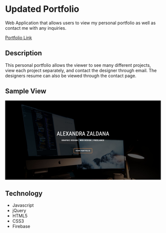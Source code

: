 # Updated Portfolio

Web Application that allows users to view my personal portfolio as well as contact me with any inquiries.

[Portfolio Link](https://azaldana.github.io/Updated-Portfolio/ "Portfolio Link")

## Description

This personal portfolio allows the viewer to see many different projects, view each project separately, and contact the designer through email. The designers resume can also be viewed through the contact page. 
 

## Sample View

![Portfolio Screenshot](/assets/images/screenshot.jpg/)

## Technology

+ Javascript
+ jQuery
+ HTML5
+ CSS3
+ Firebase
